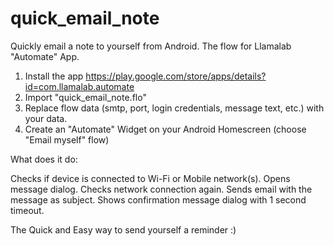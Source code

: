 # quick_email_note
Quickly email a note to yourself from Android. The flow for Llamalab "Automate" App.

1. Install the app https://play.google.com/store/apps/details?id=com.llamalab.automate
2. Import "quick_email_note.flo"
3. Replace flow data (smtp, port, login credentials, message text, etc.) with your data.
4. Create an "Automate" Widget on your Android Homescreen (choose "Email myself" flow)

What does it do:

Checks if device is connected to Wi-Fi or Mobile network(s).
Opens message dialog.
Checks network connection again.
Sends email with the message as subject.
Shows confirmation message dialog with 1 second timeout.

The Quick and Easy way to send yourself a reminder :)

